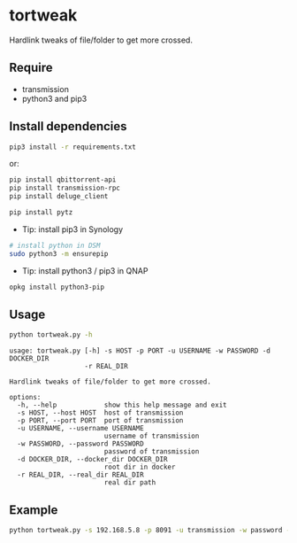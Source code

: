 # tortweak 

Hardlink tweaks of file/folder to get more crossed.

## Require
* transmission
* python3 and pip3


## Install dependencies
```sh
pip3 install -r requirements.txt
```
or:
```sh
pip install qbittorrent-api
pip install transmission-rpc
pip install deluge_client

pip install pytz
```

* Tip: install pip3 in Synology
```sh
# install python in DSM
sudo python3 -m ensurepip
```

* Tip: install python3 / pip3 in QNAP
```sh
opkg install python3-pip
```

## Usage
```sh
python tortweak.py -h 
```

```
usage: tortweak.py [-h] -s HOST -p PORT -u USERNAME -w PASSWORD -d DOCKER_DIR
                   -r REAL_DIR

Hardlink tweaks of file/folder to get more crossed.

options:
  -h, --help            show this help message and exit
  -s HOST, --host HOST  host of transmission
  -p PORT, --port PORT  port of transmission
  -u USERNAME, --username USERNAME
                        username of transmission
  -w PASSWORD, --password PASSWORD
                        password of transmission
  -d DOCKER_DIR, --docker_dir DOCKER_DIR
                        root dir in docker
  -r REAL_DIR, --real_dir REAL_DIR
                        real dir path
```                        


## Example
```sh 
python tortweak.py -s 192.168.5.8 -p 8091 -u transmission -w password -d /downloads -r /share/CACHEDEV1_DATA/Video/QB
```

